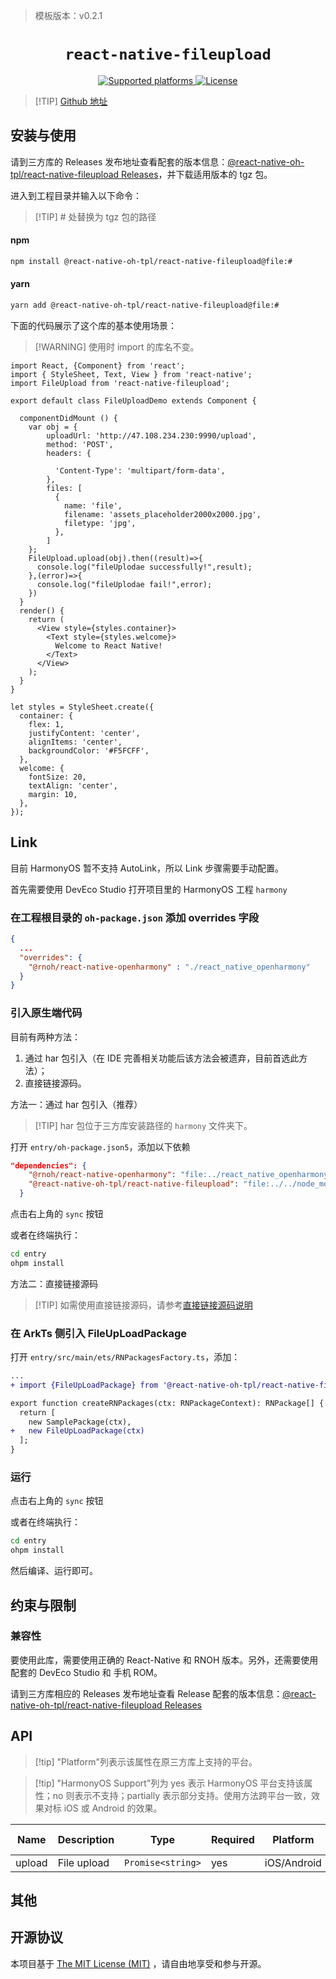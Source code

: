 > 模板版本：v0.2.1

<p align="center">
  <h1 align="center"> <code>react-native-fileupload</code> </h1>
</p>
<p align="center">
    <a href="https://github.com/PhilippKrone/react-native-fileupload">
        <img src="https://img.shields.io/badge/platforms-android%20|%20ios%20|%20harmony%20-lightgrey.svg" alt="Supported platforms" />
    </a>
    <a href="https://github.com/PhilippKrone/react-native-fileupload/blob/master/LICENSE">
        <img src="https://img.shields.io/badge/license-MIT-green.svg" alt="License" />
        <!-- <img src="https://img.shields.io/badge/license-Apache-blue.svg" alt="License" /> -->
    </a>
</p>

> [!TIP] [Github 地址](https://github.com/react-native-oh-library/react-native-fileupload)

## 安装与使用

请到三方库的 Releases 发布地址查看配套的版本信息：[@react-native-oh-tpl/react-native-fileupload Releases](https://github.com/react-native-oh-library/react-native-fileupload/releases)，并下载适用版本的 tgz 包。

进入到工程目录并输入以下命令：

> [!TIP] # 处替换为 tgz 包的路径

<!-- tabs:start -->

#### **npm**

```bash
npm install @react-native-oh-tpl/react-native-fileupload@file:#
```

#### **yarn**

```bash
yarn add @react-native-oh-tpl/react-native-fileupload@file:#
```

<!-- tabs:end -->

下面的代码展示了这个库的基本使用场景：

> [!WARNING] 使用时 import 的库名不变。

<!-- {% raw %} -->
```tsx
import React, {Component} from 'react';
import { StyleSheet, Text, View } from 'react-native';
import FileUpload from 'react-native-fileupload';

export default class FileUploadDemo extends Component {

  componentDidMount () {
    var obj = {
        uploadUrl: 'http://47.108.234.230:9990/upload',
        method: 'POST',
        headers: {
          
          'Content-Type': 'multipart/form-data',
        },
        files: [
          {
            name: 'file',
            filename: 'assets_placeholder2000x2000.jpg',
            filetype: 'jpg',
          },
        ]
    };
    FileUpload.upload(obj).then((result)=>{
      console.log("fileUplodae successfully!",result);
    },(error)=>{
      console.log("fileUplodae fail!",error);
    })
  }
  render() {
    return (
      <View style={styles.container}>
        <Text style={styles.welcome}>
          Welcome to React Native!
        </Text>
      </View>
    );
  }
}

let styles = StyleSheet.create({
  container: {
    flex: 1,
    justifyContent: 'center',
    alignItems: 'center',
    backgroundColor: '#F5FCFF',
  },
  welcome: {
    fontSize: 20,
    textAlign: 'center',
    margin: 10,
  },
});
```
<!-- {% endraw %} -->

## Link

目前 HarmonyOS 暂不支持 AutoLink，所以 Link 步骤需要手动配置。

首先需要使用 DevEco Studio 打开项目里的 HarmonyOS 工程 `harmony`

### 在工程根目录的 `oh-package.json` 添加 overrides 字段

```json
{
  ...
  "overrides": {
    "@rnoh/react-native-openharmony" : "./react_native_openharmony"
  }
}
```
### 引入原生端代码

目前有两种方法：

1. 通过 har 包引入（在 IDE 完善相关功能后该方法会被遗弃，目前首选此方法）；
2. 直接链接源码。

方法一：通过 har 包引入（推荐）

> [!TIP] har 包位于三方库安装路径的 `harmony` 文件夹下。

打开 `entry/oh-package.json5`，添加以下依赖

```json
"dependencies": {
    "@rnoh/react-native-openharmony": "file:../react_native_openharmony",
    "@react-native-oh-tpl/react-native-fileupload": "file:../../node_modules/@react-native-oh-tpl/react-native-fileupload/harmony/fileupload.har"
  }
```

点击右上角的 `sync` 按钮

或者在终端执行：

```bash
cd entry
ohpm install
```

方法二：直接链接源码

> [!TIP] 如需使用直接链接源码，请参考[直接链接源码说明](/zh-cn/link-source-code.md)

### 在 ArkTs 侧引入 FileUpLoadPackage

打开 `entry/src/main/ets/RNPackagesFactory.ts`，添加：

```diff
...
+ import {FileUpLoadPackage} from '@react-native-oh-tpl/react-native-fileupload/ts';

export function createRNPackages(ctx: RNPackageContext): RNPackage[] {
  return [
    new SamplePackage(ctx),
+   new FileUpLoadPackage(ctx)
  ];
}
```

### 运行

点击右上角的 `sync` 按钮

或者在终端执行：

```bash
cd entry
ohpm install
```

然后编译、运行即可。

## 约束与限制

### 兼容性

要使用此库，需要使用正确的 React-Native 和 RNOH 版本。另外，还需要使用配套的 DevEco Studio 和 手机 ROM。

请到三方库相应的 Releases 发布地址查看 Release 配套的版本信息：[@react-native-oh-tpl/react-native-fileupload Releases](https://github.com/react-native-oh-library/react-native-fileupload/releases)

## API

> [!tip] "Platform"列表示该属性在原三方库上支持的平台。

> [!tip] "HarmonyOS Support"列为 yes 表示 HarmonyOS 平台支持该属性；no 则表示不支持；partially 表示部分支持。使用方法跨平台一致，效果对标 iOS 或 Android 的效果。

| Name | Description | Type | Required | Platform | HarmonyOS Support  |
| ---- | ----------- | ---- | -------- | -------- | ------------------ |
| upload | File upload  | `Promise<string>`  | yes | iOS/Android  | yes     |

## 其他

## 开源协议

本项目基于 [The MIT License (MIT)](https://github.com/PhilippKrone/react-native-fileupload/blob/master/LICENSE) ，请自由地享受和参与开源。